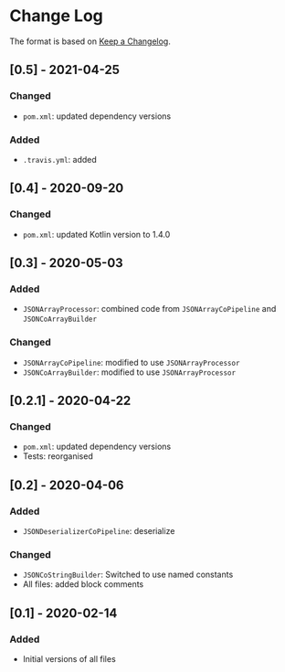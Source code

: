 # Change Log

The format is based on [Keep a Changelog](http://keepachangelog.com/).

## [0.5] - 2021-04-25
### Changed
- `pom.xml`: updated dependency versions
### Added
- `.travis.yml`: added

## [0.4] - 2020-09-20
### Changed
- `pom.xml`: updated Kotlin version to 1.4.0

## [0.3] - 2020-05-03
### Added
- `JSONArrayProcessor`: combined code from `JSONArrayCoPipeline` and `JSONCoArrayBuilder`
### Changed
- `JSONArrayCoPipeline`: modified to use `JSONArrayProcessor`
- `JSONCoArrayBuilder`: modified to use `JSONArrayProcessor`

## [0.2.1] - 2020-04-22
### Changed
- `pom.xml`: updated dependency versions
- Tests: reorganised 

## [0.2] - 2020-04-06
### Added
- `JSONDeserializerCoPipeline`: deserialize 

### Changed
- `JSONCoStringBuilder`: Switched to use named constants
- All files: added block comments

## [0.1] - 2020-02-14
### Added
- Initial versions of all files
